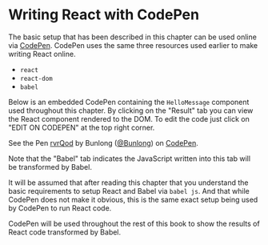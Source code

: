 # Writing React with CodePen

The basic setup that has been described in this chapter can be used online via [CodePen](https://codepen.io). CodePen uses the same three resources used earlier to make writing React online.

* `react`
* `react-dom`
* `babel`

Below is an embedded CodePen containing the `HelloMessage` component used throughout this chapter. By clicking on the "Result" tab you can view the React component rendered to the DOM. To edit the code just click on "EDIT ON CODEPEN" at the top right corner.

<p data-height="265" data-theme-id="0" data-slug-hash="rvrQod" data-default-tab="js,result" data-user="Bunlong" data-embed-version="2" data-pen-title="rvrQod" class="codepen">See the Pen <a href="https://codepen.io/Bunlong/pen/rvrQod/">rvrQod</a> by Bunlong (<a href="https://codepen.io/Bunlong">@Bunlong</a>) on <a href="https://codepen.io">CodePen</a>.</p>
<script async src="https://static.codepen.io/assets/embed/ei.js"></script>

Note that the "Babel" tab indicates the JavaScript written into this tab will be transformed by Babel.

It will be assumed that after reading this chapter that you understand the basic requirements to setup React and Babel via `babel js`. And that while CodePen does not make it obvious, this is the same exact setup being used by CodePen to run React code.

CodePen will be used throughout the rest of this book to show the results of React code transformed by Babel.